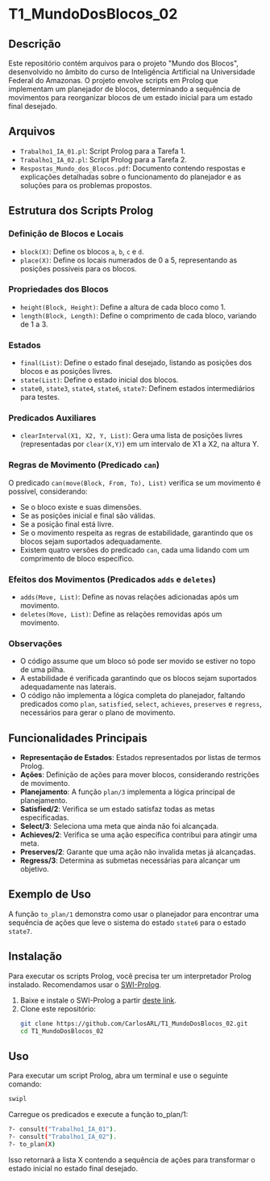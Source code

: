 # T1_MundoDosBlocos_02

## Descrição
Este repositório contém arquivos para o projeto "Mundo dos Blocos", desenvolvido no âmbito do curso de Inteligência Artificial na Universidade Federal do Amazonas. O projeto envolve scripts em Prolog que implementam um planejador de blocos, determinando a sequência de movimentos para reorganizar blocos de um estado inicial para um estado final desejado.

## Arquivos
- `Trabalho1_IA_01.pl`: Script Prolog para a Tarefa 1.
- `Trabalho1_IA_02.pl`: Script Prolog para a Tarefa 2.
- `Respostas_Mundo_dos_Blocos.pdf`: Documento contendo respostas e explicações detalhadas sobre o funcionamento do planejador e as soluções para os problemas propostos.

## Estrutura dos Scripts Prolog

### Definição de Blocos e Locais
- `block(X)`: Define os blocos `a`, `b`, `c` e `d`.
- `place(X)`: Define os locais numerados de 0 a 5, representando as posições possíveis para os blocos.

### Propriedades dos Blocos
- `height(Block, Height)`: Define a altura de cada bloco como 1.
- `length(Block, Length)`: Define o comprimento de cada bloco, variando de 1 a 3.

### Estados
- `final(List)`: Define o estado final desejado, listando as posições dos blocos e as posições livres.
- `state(List)`: Define o estado inicial dos blocos.
- `state0`, `state3`, `state4`, `state6`, `state7`: Definem estados intermediários para testes.

### Predicados Auxiliares
- `clearInterval(X1, X2, Y, List)`: Gera uma lista de posições livres (representadas por `clear(X,Y)`) em um intervalo de X1 a X2, na altura Y.

### Regras de Movimento (Predicado `can`)
O predicado `can(move(Block, From, To), List)` verifica se um movimento é possível, considerando:
- Se o bloco existe e suas dimensões.
- Se as posições inicial e final são válidas.
- Se a posição final está livre.
- Se o movimento respeita as regras de estabilidade, garantindo que os blocos sejam suportados adequadamente.
- Existem quatro versões do predicado `can`, cada uma lidando com um comprimento de bloco específico.

### Efeitos dos Movimentos (Predicados `adds` e `deletes`)
- `adds(Move, List)`: Define as novas relações adicionadas após um movimento.
- `deletes(Move, List)`: Define as relações removidas após um movimento.

### Observações
- O código assume que um bloco só pode ser movido se estiver no topo de uma pilha.
- A estabilidade é verificada garantindo que os blocos sejam suportados adequadamente nas laterais.
- O código não implementa a lógica completa do planejador, faltando predicados como `plan`, `satisfied`, `select`, `achieves`, `preserves` e `regress`, necessários para gerar o plano de movimento.

## Funcionalidades Principais
- **Representação de Estados**: Estados representados por listas de termos Prolog.
- **Ações**: Definição de ações para mover blocos, considerando restrições de movimento.
- **Planejamento**: A função `plan/3` implementa a lógica principal de planejamento.
- **Satisfied/2**: Verifica se um estado satisfaz todas as metas especificadas.
- **Select/3**: Seleciona uma meta que ainda não foi alcançada.
- **Achieves/2**: Verifica se uma ação específica contribui para atingir uma meta.
- **Preserves/2**: Garante que uma ação não invalida metas já alcançadas.
- **Regress/3**: Determina as submetas necessárias para alcançar um objetivo.

## Exemplo de Uso
A função `to_plan/1` demonstra como usar o planejador para encontrar uma sequência de ações que leve o sistema do estado `state6` para o estado `state7`.

## Instalação
Para executar os scripts Prolog, você precisa ter um interpretador Prolog instalado. Recomendamos usar o [SWI-Prolog](https://www.swi-prolog.org/).

1. Baixe e instale o SWI-Prolog a partir [deste link](https://www.swi-prolog.org/Download.html).
2. Clone este repositório:
    ```bash
    git clone https://github.com/CarlosARL/T1_MundoDosBlocos_02.git
    cd T1_MundoDosBlocos_02
    ```

## Uso
Para executar um script Prolog, abra um terminal e use o seguinte comando:
```bash
swipl
```
Carregue os predicados e execute a função to_plan/1:
```bash
?- consult("Trabalho1_IA_01").
?- consult("Trabalho1_IA_02").
?- to_plan(X)
```
Isso retornará a lista X contendo a sequência de ações para transformar o estado inicial no estado final desejado.
